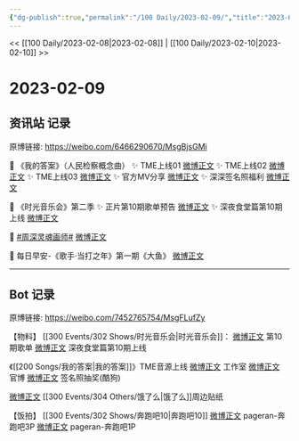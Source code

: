```yaml
---
{"dg-publish":true,"permalink":"/100 Daily/2023-02-09/","title":"2023-02-09","created":"2023-02-11T17:00:16.000+08:00","updated":"2023-04-11T14:46:32.000+08:00"}
---
```



<< [[100 Daily/2023-02-08\|2023-02-08]] | [[100 Daily/2023-02-10\|2023-02-10]] >>

# 2023-02-09

## 资讯站 记录

原博链接: https://weibo.com/6466290670/MsgBjsGMi

💫 《我的答案》（人民检察概念曲）
✨ TME上线01 [微博正文](https://m.weibo.cn/6466290670/4867296374559246)
✨ TME上线02 [微博正文](https://m.weibo.cn/6466290670/4867233249757626)
✨ TME上线03 [微博正文](https://m.weibo.cn/6466290670/4867187703810061)
✨ 官方MV分享 [微博正文](https://m.weibo.cn/6466290670/4867262835589648)
✨ 深深签名照福利 [微博正文](https://m.weibo.cn/6466290670/4867216081683646)

💫 《时光音乐会》第二季
✨ 正片第10期歌单预告 [微博正文](https://m.weibo.cn/6466290670/4867189448905645)
✨ 深夜食堂篇第10期上线 [微博正文](https://m.weibo.cn/6466290670/4867210693054622)

💫 [#周深灵魂画师#](https://s.weibo.com/weibo?q=%23%E5%91%A8%E6%B7%B1%E7%81%B5%E9%AD%82%E7%94%BB%E5%B8%88%23) [微博正文](https://m.weibo.cn/6466290670/4867191395321110)

💫 每日早安-《歌手·当打之年》第一期《大鱼》 [微博正文](https://m.weibo.cn/6466290670/4867132078425151)

---
## Bot 记录

原博链接: https://weibo.com/7452765754/MsgFLufZy

【物料】
[[300 Events/302 Shows/时光音乐会\|时光音乐会]]：
[微博正文](https://m.weibo.cn/7703778879/4867186311299823) 第10期歌单
[微博正文](https://m.weibo.cn/7703778879/4867205495266052) 深夜食堂篇第10期上线

《[[200 Songs/我的答案\|我的答案]]》TME音源上线
[微博正文](https://m.weibo.cn/7478855230/4867221144471328) 工作室
[微博正文](https://m.weibo.cn/5053469079/4867260805812500) 官博
[微博正文](https://m.weibo.cn/7689565545/4867204916710120) 签名照抽奖(酷狗)

[微博正文](https://m.weibo.cn/7756461320/4867287997744477) [[300 Events/304 Others/饿了么\|饿了么]]周边贴纸

【饭拍】
[[300 Events/302 Shows/奔跑吧10\|奔跑吧10]]
[微博正文](https://m.weibo.cn/7633014126/4867352745219020) pageran-奔跑吧3P
[微博正文](https://m.weibo.cn/7633014126/4867359447715961) pageran-奔跑吧1P
